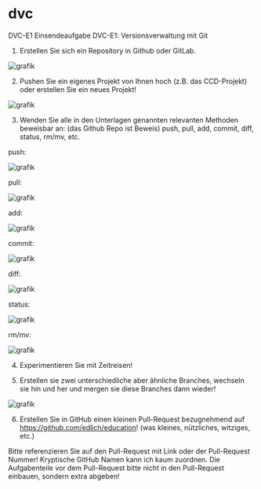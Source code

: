 # dvc
DVC-E1
Einsendeaufgabe DVC-E1: Versionsverwaltung mit Git

1. Erstellen Sie sich ein Repository in Github oder GitLab.

![grafik](https://github.com/user-attachments/assets/0eb2340c-a3df-43cf-aa76-260389eb9085)

2. Pushen Sie ein eigenes Projekt von Ihnen hoch (z.B. das CCD-Projekt) oder erstellen Sie ein neues Projekt!

![grafik](https://github.com/user-attachments/assets/2ebe9ba4-17ef-4c21-9cef-eb44dc9eb19a)

3. Wenden Sie alle in den Unterlagen genannten relevanten Methoden beweisbar an: (das Github Repo ist Beweis) push, pull, add, commit, diff, status, rm/mv, etc.

push:

![grafik](https://github.com/user-attachments/assets/6b04d144-b20b-466e-b21a-8d02c320515a)

pull:

![grafik](https://github.com/user-attachments/assets/e965a8d4-eab5-42b5-b7ff-4b1bc09d5f4e)

add:

![grafik](https://github.com/user-attachments/assets/208282ab-cc6c-48cb-9bd5-47b9c2f84fd0)

commit:

![grafik](https://github.com/user-attachments/assets/be5c32af-41c2-4a7a-9d5e-0263868abb07)

diff:

![grafik](https://github.com/user-attachments/assets/8acd4f77-34c9-404e-a37e-64f52440269b)

status:

![grafik](https://github.com/user-attachments/assets/df6a5a1f-9061-4604-8414-717271fd6ac4)

rm/mv:

![grafik](https://github.com/user-attachments/assets/6aef8602-1a2b-4dca-b9d5-bf586a1bcb6c)

4. Experimentieren Sie mit Zeitreisen!


5. Erstellen sie zwei unterschiedliche aber ähnliche Branches, wechseln sie hin und her und mergen sie diese Branches dann wieder!

![grafik](https://github.com/user-attachments/assets/e442040e-0d6c-416d-b62e-0a69e296cf76)

6. Erstellen Sie in GitHub einen kleinen Pull-Request bezugnehmend auf https://github.com/edlich/education! (was kleines, nützliches, witziges, etc.)



Bitte referenzieren Sie auf den Pull-Request mit Link oder der Pull-Request Nummer! Kryptische GitHub Namen kann ich kaum zuordnen. Die Aufgabenteile vor dem Pull-Request bitte nicht in den Pull-Request einbauen, sondern extra abgeben! 
